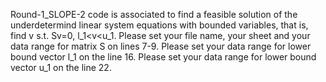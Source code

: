 Round-1_SLOPE-2 code is associated to find  a feasible solution of the underdetermind linear system equations with bounded variables, that is,
find v
s.t. Sv=0,
     l_1<v<u_1.
Please set your file name, your sheet and your data range for matrix S on lines 7-9.
Please set  your data range for lower bound vector l_1 on the line 16.
Please set  your data range for lower bound vector u_1 on the line 22.
